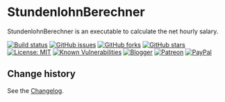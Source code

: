 StundenlohnBerechner
====================================

StundenlohnBerechner is an executable to calculate the net hourly salary.

[![Build status](https://ci.appveyor.com/api/projects/status/dto3h4jgaf6305s9?svg=true)](https://ci.appveyor.com/project/SeppPenner/stundenlohnberechner)
[![GitHub issues](https://img.shields.io/github/issues/SeppPenner/StundenlohnBerechner.svg)](https://github.com/SeppPenner/StundenlohnBerechner/issues)
[![GitHub forks](https://img.shields.io/github/forks/SeppPenner/StundenlohnBerechner.svg)](https://github.com/SeppPenner/StundenlohnBerechner/network)
[![GitHub stars](https://img.shields.io/github/stars/SeppPenner/StundenlohnBerechner.svg)](https://github.com/SeppPenner/StundenlohnBerechner/stargazers)
[![License: MIT](https://img.shields.io/badge/License-MIT-blue.svg)](https://raw.githubusercontent.com/SeppPenner/StundenlohnBerechner/master/License.txt)
[![Known Vulnerabilities](https://snyk.io/test/github/SeppPenner/StundenlohnBerechner/badge.svg)](https://snyk.io/test/github/SeppPenner/StundenlohnBerechner)
[![Blogger](https://img.shields.io/badge/Follow_me_on-blogger-orange)](https://franzhuber23.blogspot.de/)
[![Patreon](https://img.shields.io/badge/Patreon-F96854?logo=patreon&logoColor=white)](https://patreon.com/SeppPennerOpenSourceDevelopment)
[![PayPal](https://img.shields.io/badge/PayPal-00457C?logo=paypal&logoColor=white)](https://paypal.me/th070795)

Change history
--------------

See the [Changelog](https://github.com/SeppPenner/StundenlohnBerechner/blob/master/Changelog.md).